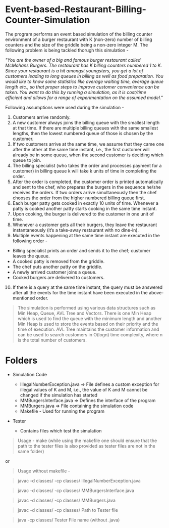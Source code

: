 # Event-based-Restaurant-Billing-Counter-Simulation

The program performs an event based simulation of the billing counter environment of a burger restaurant with K (non-zero) number of billing counters and the size of the griddle being a non-zero integer M. The following problem is being tackled thorugh this simulation - 

_"You are the owner of a big and famous burger restaurant called McMohans Burgers. The restaurant has K billing counters numbered 1 to K. Since your restaurant is a hit amongst youngsters, you get a lot of customers leading to long queues in billing as well as food preparation. You would like to know some statistics like average waiting time, average queue length etc., so that proper steps to improve customer convenience can be taken. You want to do this by running a simulation, as it is cost/time efficient and allows for a range of experimentation on the assumed model."_

Following assumptions were used during the simulation - 
1. Customers arrive randomly.
2. A new customer always joins the billing queue with the smallest length at that time. If there are multiple billing queues with the same smallest lengths, then the lowest numbered queue of those is chosen by the customer.
3. If two customers arrive at the same time, we assume that they came one after the other at the same time instant, i.e., the first customer will already be in some queue, when the second customer is deciding which queue to join.
4. The billing specialist (who takes the order and processes payment for a customer) in billing queue k will take k units of time in completing the order.
5. After the order is completed, the customer order is printed automatically and sent to the chef, who prepares the burgers in the sequence he/she receives the orders. If two orders arrive simultaneously then the chef chooses the order from the higher numbered billing queue first.
6. Each burger patty gets cooked in exactly 10 units of time. Whenever a patty is cooked another patty starts cooking in the same time instant.
7. Upon cooking, the burger is delivered to the customer in one unit of time.
8. Whenever a customer gets all their burgers, they leave the restaurant instantaneously (it’s a take-away restaurant with no dine-in).
9. Multiple events happening at the same time instant are executed in the following order - 
  - Billing specialist prints an order and sends it to the chef; customer leaves the queue.
  - A cooked patty is removed from the griddle.
  - The chef puts another patty on the griddle.
  - A newly arrived customer joins a queue.
  - Cooked burgers are delivered to customers.
10. If there is a query at the same time instant, the query must be answered after all the events for the time instant have been executed in the above-mentioned order.

> The simulation is performed using various data structures such as Min Heap, Queue, AVL Tree and Vectors. There is one Min Heap which is used to find the queue with the minimum length and another Min Heap is used to store the events based on their priority and the time of execution. AVL Tree maintains the customer information and can be used to search customers in O(logn) time complexity, where n is the total number of customers.  

# Folders 

- Simulation Code 
  - IllegalNumberException.java => File defines a custom exception for illegal values of K and M, i.e., the value of K and M cannot be changed if the simulation has started 
  - MMBurgersInterface.java => Defines the interface of the program
  - MMBurgers.java => File containing the simulation code
  - Makefile - Used for running the program

- Tester 
  - Contains files which test the simulation

> Usage - make (while using the makefile one should ensure that the path to the tester files is also provided as tester files are not in the same folder)

or 

> Usage without makefile - 

> javac -d classes/ -cp classes/ IllegalNumberException.java

> javac -d classes/ -cp classes/ MMBurgersInterface.java

> javac -d classes/ -cp classes/ MMBurgers.java

> javac -d classes/ -cp classes/ Path to Tester file

> java -cp classes/ Tester File name (without .java)
